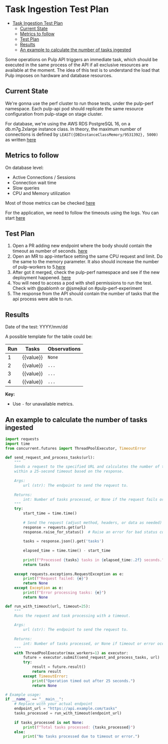 # Task Ingestion Test Plan

<!--toc:start-->
- [Task Ingestion Test Plan](#task-ingestion-test-plan)
  - [Current State](#current-state)
  - [Metrics to follow](#metrics-to-follow)
  - [Test Plan](#test-plan)
  - [Results](#results)
  - [An example to calculate the number of tasks ingested](#an-example-to-calculate-the-number-of-tasks-ingested)
<!--toc:end-->

Some operations on Pulp API triggers an immediate task, which should be executed in the
same process of the API if all exclusive resources are available at the moment. The idea 
of this test is to understand the load that Pulp imposes on hardware and database resources.

## Current State
We're gonna use the perf cluster to run those tests, under the pulp-perf namespace.
Each pulp-api pod should replicate the same resource configuration from pulp-stage 
on stage cluster.

For database, we're using the AWS RDS PostgreSQL 16, on a db.m7g.2xlarge instance class.
In theory, the maximum number of connections is defined by `LEAST({DBInstanceClassMemory/9531392}, 5000)`
as written [here](https://docs.aws.amazon.com/AmazonRDS/latest/UserGuide/CHAP_Limits.html#RDS_Limits.MaxConnections)

## Metrics to follow
On database level:
- Active Connections / Sessions
- Connection wait time
- Slow queries
- CPU and Memory utilization

Most of those metrics can be checked [here](https://us-east-1.console.aws.amazon.com/rds/home?region=us-east-1#database:id=pulp-prod;is-cluster=false)

For the application, we need to follow the timeouts using the logs.
You can start [here](https://grafana.app-sre.devshift.net/explore?schemaVersion=1&panes=%7B%22vse%22%3A%7B%22datasource%22%3A%22P1A97A9592CB7F392%22%2C%22queries%22%3A%5B%7B%22id%22%3A%22%22%2C%22region%22%3A%22us-east-1%22%2C%22namespace%22%3A%22%22%2C%22refId%22%3A%22A%22%2C%22queryMode%22%3A%22Logs%22%2C%22expression%22%3A%22fields+%40logStream%2C+%40message%2C++kubernetes.namespace_name+%7C+filter+%40logStream+like+%2Fpulp-stage_pulp-%28worker%7Capi%7Ccontent%29%2F%5Cn%5Cn%5Cn%5Cn%22%2C%22statsGroups%22%3A%5B%5D%2C%22datasource%22%3A%7B%22type%22%3A%22cloudwatch%22%2C%22uid%22%3A%22P1A97A9592CB7F392%22%7D%2C%22logGroups%22%3A%5B%7B%22arn%22%3A%22arn%3Aaws%3Alogs%3Aus-east-1%3A744086762512%3Alog-group%3Acrcs02ue1.pulp-stage%3A*%22%2C%22name%22%3A%22crcs02ue1.pulp-stage%22%2C%22accountId%22%3A%22744086762512%22%7D%5D%7D%5D%2C%22range%22%3A%7B%22from%22%3A%22now-30m%22%2C%22to%22%3A%22now%22%7D%7D%7D&orgId=1)

## Test Plan

1. Open a PR adding new endpoint where the body should contain the timeout as number of seconds. [here](https://github.com/pulp/pulp-service/pull/523)
2. Open an MR to app-interface setting the same CPU request and limit. Do the same to the memory parameter. It also should increase the number of pulp-workers to 5.[here](https://gitlab.cee.redhat.com/service/app-interface/-/merge_requests/143656)
3. After got it merged, check the pulp-perf namespace and see if the new deployment happened. [here](https://console-openshift-console.apps.rhperfcluster.ptjz.p1.openshiftapps.com/k8s/ns/pulp-perf/apps~v1~Deployment)
4. You will need to access a pod with shell permissions to run the test. Check with @pablomh or @jsmejkal on #pulp-perf-experiment
5. The response from the API should contain the number of tasks that the api process were able to run.


## Results
Date of the test: YYYY/mm/dd

A possible template for the table could be:

| Run            | Tasks           | Observations          |
|----------------|-----------------|-----------------------|
| 1              | {{value}}       | `None`                |
| 2              | {{value}}       | `...`                 |
| 3              | {{value}}       | `...`                 |
| 4              | {{value}}       | `...`                 |

**Key:**
- Use `-` for unavailable metrics.

## An example to calculate the number of tasks ingested
```python
import requests
import time
from concurrent.futures import ThreadPoolExecutor, TimeoutError

def send_request_and_process_tasks(url):
    """
    Sends a request to the specified URL and calculates the number of tasks processed
    within a 25-second timeout based on the response.
    
    Args:
        url (str): The endpoint to send the request to.
    
    Returns:
        int: Number of tasks processed, or None if the request fails or times out.
    """
    try:
        start_time = time.time()
        
        # Send the request (adjust method, headers, or data as needed)
        response = requests.get(url)
        response.raise_for_status()  # Raise an error for bad status codes
        
        tasks = response.json().get('tasks')
        
        elapsed_time = time.time() - start_time
        
        print(f"Processed {tasks} tasks in {elapsed_time:.2f} seconds.")
        return tasks
    
    except requests.exceptions.RequestException as e:
        print(f"Request failed: {e}")
        return None
    except Exception as e:
        print(f"Error processing tasks: {e}")
        return None

def run_with_timeout(url, timeout=25):
    """
    Runs the request and task processing with a timeout.
    
    Args:
        url (str): The endpoint to send the request to.
    
    Returns:
        int: Number of tasks processed, or None if timeout or error occurs.
    """
    with ThreadPoolExecutor(max_workers=1) as executor:
        future = executor.submit(send_request_and_process_tasks, url)
        try:
            result = future.result()
            return result
        except TimeoutError:
            print("Operation timed out after 25 seconds.")
            return None

# Example usage:
if __name__ == "__main__":
    # Replace with your actual endpoint
    endpoint_url = "https://api.example.com/tasks"
    tasks_processed = run_with_timeout(endpoint_url)
    
    if tasks_processed is not None:
        print(f"Total tasks processed: {tasks_processed}")
    else:
        print("No tasks processed due to timeout or error.")
```
